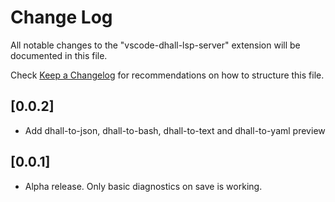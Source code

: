 # Change Log

All notable changes to the "vscode-dhall-lsp-server" extension will be documented in this file.

Check [Keep a Changelog](http://keepachangelog.com/) for recommendations on how to structure this file.

## [0.0.2]

- Add dhall-to-json, dhall-to-bash, dhall-to-text and dhall-to-yaml preview

## [0.0.1]

- Alpha release. Only basic diagnostics on save is working.
